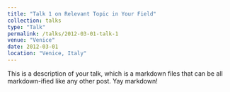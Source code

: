```yaml
---
title: "Talk 1 on Relevant Topic in Your Field"
collection: talks
type: "Talk"
permalink: /talks/2012-03-01-talk-1
venue: "Venice"
date: 2012-03-01
location: "Venice, Italy"
---
```


This is a description of your talk, which is a markdown files that can be all markdown-ified like any other post. Yay markdown!
